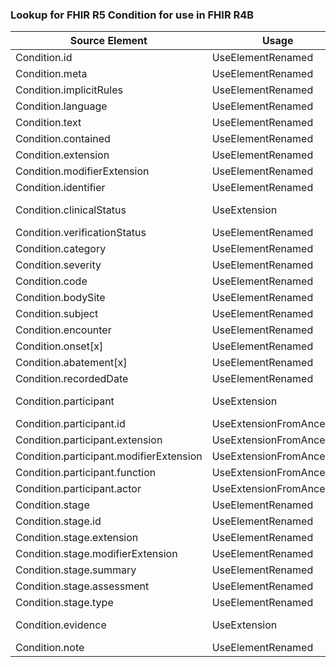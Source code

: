 ### Lookup for FHIR R5 Condition for use in FHIR R4B

| Source Element | Usage | Target |
| -------------- | ----- | ------ |
| Condition.id | UseElementRenamed | Condition.id |
| Condition.meta | UseElementRenamed | Condition.meta |
| Condition.implicitRules | UseElementRenamed | Condition.implicitRules |
| Condition.language | UseElementRenamed | Condition.language |
| Condition.text | UseElementRenamed | Condition.text |
| Condition.contained | UseElementRenamed | Condition.contained |
| Condition.extension | UseElementRenamed | Condition.extension |
| Condition.modifierExtension | UseElementRenamed | Condition.modifierExtension |
| Condition.identifier | UseElementRenamed | Condition.identifier |
| Condition.clinicalStatus | UseExtension | http://hl7.org/fhir/5.0/StructureDefinition/extension-Condition.clinicalStatus |
| Condition.verificationStatus | UseElementRenamed | Condition.verificationStatus |
| Condition.category | UseElementRenamed | Condition.category |
| Condition.severity | UseElementRenamed | Condition.severity |
| Condition.code | UseElementRenamed | Condition.code |
| Condition.bodySite | UseElementRenamed | Condition.bodySite |
| Condition.subject | UseElementRenamed | Condition.subject |
| Condition.encounter | UseElementRenamed | Condition.encounter |
| Condition.onset[x] | UseElementRenamed | Condition.onset[x] |
| Condition.abatement[x] | UseElementRenamed | Condition.abatement[x] |
| Condition.recordedDate | UseElementRenamed | Condition.recordedDate |
| Condition.participant | UseExtension | http://hl7.org/fhir/5.0/StructureDefinition/extension-Condition.participant |
| Condition.participant.id | UseExtensionFromAncestor | - |
| Condition.participant.extension | UseExtensionFromAncestor | - |
| Condition.participant.modifierExtension | UseExtensionFromAncestor | - |
| Condition.participant.function | UseExtensionFromAncestor | - |
| Condition.participant.actor | UseExtensionFromAncestor | - |
| Condition.stage | UseElementRenamed | Condition.stage |
| Condition.stage.id | UseElementRenamed | Condition.stage.id |
| Condition.stage.extension | UseElementRenamed | Condition.stage.extension |
| Condition.stage.modifierExtension | UseElementRenamed | Condition.stage.modifierExtension |
| Condition.stage.summary | UseElementRenamed | Condition.stage.summary |
| Condition.stage.assessment | UseElementRenamed | Condition.stage.assessment |
| Condition.stage.type | UseElementRenamed | Condition.stage.type |
| Condition.evidence | UseExtension | http://hl7.org/fhir/5.0/StructureDefinition/extension-Condition.evidence |
| Condition.note | UseElementRenamed | Condition.note |
